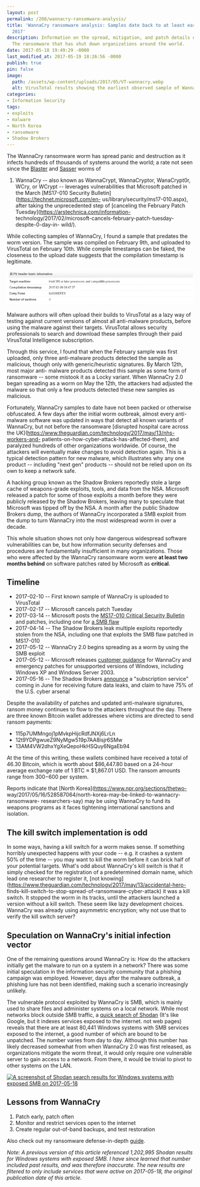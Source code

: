 ```yaml
---
layout: post
permalink: /208/wannacry-ransomware-analysis/
title: 'WannaCry ransomware analysis: Samples date back to at least early February
  2017'
description: Information on the spread, mitigation, and patch details of WannaCry,
  The ransomware that has shut down organizations around the world.
date: 2017-05-18 19:49:29 -0000
last_modified_at: 2017-05-19 18:26:56 -0000
publish: true
pin: false
image:
  path: /assets/wp-content/uploads/2017/05/VT-wannacry.webp
  alt: VirusTotal results showing the earliest observed sample of Wannacry ransomware
categories:
- Information Security
tags:
- exploits
- malware
- North Korea
- ransomware
- Shadow Brokers
---
```

The WannaCry ransomware worm has spread panic and destruction as it infects
hundreds of thousands of systems around the world; a rate not seen since the
[Blaster](https://en.wikipedia.org/wiki/Blaster_\(computer_worm\)) and
[Sasser](https://en.wikipedia.org/wiki/Sasser_\(computer_worm\)) worms of

1. WannaCry -- also known as WannaCrypt, WannaCryptor, WanaCrypt0r, WCry,
or WCrypt -- leverages vulnerabilities that Microsoft patched in the March
[MS17-010 Security Bulletin](https://technet.microsoft.com/en-
us/library/security/ms17-010.aspx), after taking the unprecedented step of
[canceling the February Patch Tuesday](https://arstechnica.com/information-
technology/2017/02/microsoft-cancels-february-patch-tuesday-despite-0-day-in-
wild/).

While collecting samples of WannaCry, I found a sample that predates the worm
version. The sample was compiled on February 9th, and uploaded to VirusTotal
on February 10th. While compile timestamps can be faked, the closeness to the
upload date suggests that the compilation timestamp is legitimate.

[![Screenshot of the build timestamp on VirusTotal](/assets/wp-content/uploads/2017/05/wannacry-timestamp.webp)](/assets/wp-content/uploads/2017/05/wannacry-timestamp.webp)

Malware authors will often upload their builds to VirusTotal as a lazy way of
testing against current versions of almost all anti-malware products, before
using the malware against their targets. VirusTotal allows security
professionals to search and download these samples through their paid
VirusTotal Intelligence subscription.

Through this service, I found that when the February sample was first
uploaded, only three anti-malware products detected the sample as malicious,
though only with generic/heuristic signatures. By March 12th, most major anti-
malware products detected this sample as some form of ransomware -- some
mistook it as a Locky variant. When WannaCry 2.0 began spreading as a worm on
May the 12th, the attackers had adjusted the malware so that only a few
products detected these new samples as malicious.

Fortunately, WannaCry samples to date have not been packed or otherwise
obfuscated. A few days after the initial worm outbreak, almost every anti-
malware software was updated in ways that detect all known variants of
WannaCry, but not before the ransomware [disrupted hospital care across the
UK](https://www.theguardian.com/technology/2017/may/13/nhs-workers-and-
patients-on-how-cyber-attack-has-affected-them), and paralyzed hundreds of
other organizations worldwide. Of course, the attackers will eventually make
changes to avoid detection again.  This is a typical detection pattern for new
malware, which illustrates why any one product -- including "next gen"
products --  should not be relied upon on its own to keep a network safe.

A hacking group known as the Shadow Brokers reportedly stole a large cache of
weapons-grade exploits, tools, and data from the NSA. Microsoft released a
patch for some of those exploits a month before they were publicly released by
the Shadow Brokers, leaving many to speculate that Microsoft was tipped off by
the NSA. A month after the public Shadow Brokers dump, the authors of WannaCry
incorporated a SMB exploit from the dump to turn WannaCry into the most
widespread worm in over a decade.

This whole situation shows not only how dangerous widespread software
vulnerabilities can be, but how information security defenses and procedures
are fundamentally insufficient in many organizations. Those who were affected
by the WannaCry ransomware worm were **at least two months behind**  on
software patches rated by Microsoft as **critical**.

## Timeline

* 2017-02-10 -- First known sample of WannaCry is uploaded to VirusTotal
* 2017-02-17 -- Microsoft cancels patch Tuesday
* 2017-03-14 -- Microsoft posts the [MS17-010 Critical Security Bulletin](https://technet.microsoft.com/en-us/library/security/ms17-010.aspx) and patches, including one for [a SMB flaw](https://www.rapid7.com/db/vulnerabilities/msft-cve-2017-0143)
* 2017-04-14 -- The Shadow Brokers leak multiple exploits reportedly stolen from the NSA, including one that exploits the SMB flaw patched in MS17-010
* 2017-05-12 -- WannaCry 2.0 begins spreading as a worm by using the SMB exploit
* 2017-05-12 -- Microsoft releases [customer guidance](https://blogs.technet.microsoft.com/msrc/2017/05/12/customer-guidance-for-wannacrypt-attacks/) for WannaCry and emergency patches for unsupported versions of Windows, including Windows XP and Windows Server 2003.
* 2017-05-16 -- The Shadow Brokers [announce](https://www.infosecurity-magazine.com/news/shadow-brokers-warn-of-june-data/) a "subscription service" coming in June for receiving future data leaks, and claim to have 75% of the U.S. cyber arsenal

Despite the availability of patches and updated anti-malware signatures,
ransom money continues to flow to the attackers throughout the day. There are
three known Bitcoin wallet addresses where victims are directed to send ransom
payments:

* 115p7UMMngoj1pMvkpHijcRdfJNXj6LrLn
* 12t9YDPgwueZ9NyMgw519p7AA8isjr6SMw
* 13AM4VW2dhxYgXeQepoHkHSQuy6NgaEb94

At the time of this writing, these wallets combined have received a total of
46.30 Bitcoin, which is worth about $86,447.80 based on a 24-hour average
exchange rate of 1 BTC ≈ $1,867.01 USD. The ransom amounts range from
$300-$600 per system.

Reports indicate that [North Korea](https://www.npr.org/sections/thetwo-
way/2017/05/16/528587064/north-korea-may-be-linked-to-wannacry-ransomware-
researchers-say) may be using WannaCry to fund its weapons programs as it
faces tightening international sanctions and isolation.

## The kill switch implementation is odd

In some ways, having a kill switch for a worm makes sense. If something
horribly unexpected happens with your code -- e.g. it crashes a system 50% of
the time -- you may want to kill the worm before it can brick half of your
potential targets. What's odd about WannaCry's kill switch is that it simply
checked for the registration of a predetermined domain name, which lead one
researcher to register it, [not
knowing](https://www.theguardian.com/technology/2017/may/13/accidental-hero-
finds-kill-switch-to-stop-spread-of-ransomware-cyber-attack) it was a kill
switch. It stopped the worm in its tracks, until the attackers launched a
version without a kill switch. These seem like lazy development choices.
WannaCry was already using asymmetric encryption; why not use that to verify
the kill switch server?

## Speculation on WannaCry's initial infection vector

One of the remaining questions around WannaCry is: How do the attackers
initially get the malware to run on a system in a network? There was some
initial speculation in the information security community that a phishing
campaign was employed. However, days after the malware outbreak, a phishing
lure has not been identified, making such a scenario increasingly unlikely.

The vulnerable protocol exploited by WannaCry is SMB, which is mainly used to
share files and administer systems on a local network. While most networks
block outside SMB traffic, a [quick search of
Shodan](https://www.shodan.io/search?query=port%3A%22445%22+%21os%3A%22Unix%22+%21product%3A%22Samba%22+before%3A19%2F05%2F2017+after%3A18%2F05%2F2017)
(It's like Google, but it indexes services exposed to the internet. not web
pages) reveals that there are at least 80,441 Windows systems with SMB
services exposed to the internet, a good number of which are bound to be
unpatched. The number varies from day to day. Although this number has likely
decreased somewhat from when WannaCry 2.0 was first released, as organizations
mitigate the worm threat, it would only require one vulnerable server to gain
access to a network. From there, it would be trivial to pivot to other systems
on the LAN.

[![A screenshot of Shodan search results for Windows systems with exposed SMB
on 2017-05-18](/assets/wp-content/uploads/2017/05/windows-smb-shodan-2017-05-18.webp)](/assets/wp-content/uploads/2017/05/windows-smb-shodan-2017-05-18.webp)

## Lessons from WannaCry

  1. Patch early, patch often
  2. Monitor and restrict services open to the internet
  3. Create regular out-of-band backups, and test restoration

Also check out my ransomware defense-in-depth [guide](/78/prevent-ransomware-strategic-defense/).

_Note: A previous version of this article referenced 1,202,995 Shodan results
for Windows systems with exposed SMB. I have since learned that number
included past results, and was therefore inaccurate. The new results are
filtered to only include services that were active on 2017-05-18, the original
publication date of this article._
